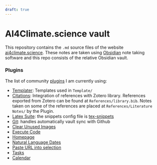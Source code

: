 ```yaml
---
draft: true
---
```

# AI4Climate.science vault

This repository contains the `.md` source files of the website [ai4climate.science](https://ai4climate.science).
These notes are taken using [Obsidian](https://obsidian.md) note taking software and this repo consists of the relative Obsidian vault.


### Plugins 

The list of community [plugins](https://obsidian.md/plugins) I am currently using: 

- [Templater](https://obsidian.md/plugins?id=templater-obsidian): Templates used in `Template/`
- [Citations](https://obsidian.md/plugins?id=obsidian-citation-plugin): Integration of references with Zotero library. References exported from Zotero can be found at `References/library.bib`. Notes taken on some of the references are placed at `References/Literature Notes/` by the Plugin.
- [Latex Suite](https://obsidian.md/plugins?id=obsidian-latex-suite): the snippets config file is [tex-snippets](tex-snippets.md)
- [Git](https://obsidian.md/plugins?id=obsidian-git): handles automatically vault sync with Github 
- [Clear Unused Images](https://obsidian.md/plugins?id=oz-clear-unused-images)
- [Execute Code](https://obsidian.md/plugins?id=execute-code)
- [Homepage](https://obsidian.md/plugins?id=homepage) 
- [Natural Language Dates](https://obsidian.md/plugins?id=nldates-obsidian)
- [Paste URL into selection](https://obsidian.md/plugins?id=url-into-selection)
- [Tasks](https://obsidian.md/plugins?id=obsidian-tasks-plugin) 
- [Calendar](https://obsidian.md/plugins?id=calendar)



